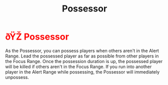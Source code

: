 ﻿---
lang: en-US
title: Possessor
prev: Minion
next: Bloodmoon
---
# <font color="red">ðŸŽ­ <b>Possessor</b></font> <Badge text="Ghost" type="tip" vertical="middle"/>

As the Possessor, you can possess players when others aren't in the Alert Range. Lead the possessed player as far as possible from other players in the Focus Range. Once the possession duration is up, the possessed player will be killed if others aren't in the Focus Range. If you run into another player in the Alert Range while possessing, the Possessor will immediately unpossess.